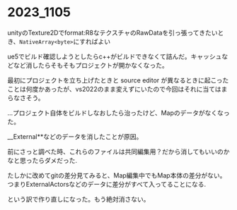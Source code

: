 # 2023_1105

unityのTexture2Dでformat:R8なテクスチャのRawDataを引っ張ってきたいとき、`NativeArray<byte>`にすればよい

ue5でビルド確認しようとしたらc++がビルドできなくて詰んだ。キャッシュなどなど消したらそもそもプロジェクトが開かなくなった。

最初にプロジェクトを立ち上げたときと source editor が異なるときに起こったことは何度かあったが、vs2022のまま変えずにいたので今回はそれに当てはまらなさそう。

...プロジェクト自体をビルドしなおしたら治ったけど、Mapのデータがなくなった。

__External**などのデータを消したことが原因。

前にさっと調べた時、これらのファイルは共同編集用？だから消してもいいのかなと思ったらダメだった.

たしかに改めてgitの差分見てみると、Map編集中でもMap本体の差分がない。つまりExternalActorsなどのデータに差分がすべて入ってることになる.

という訳で作り直しになった。もう絶対消さない。
